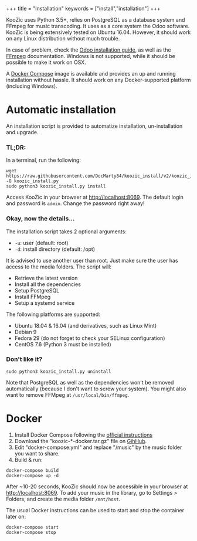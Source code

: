 +++
title = "Installation"
keywords = ["install","installation"]
+++

KooZic uses Python 3.5+, relies on PostgreSQL as a database system and FFmpeg for music
transcoding. It uses as a core system the Odoo software. KooZic is being extensively tested on
Ubuntu 16.04. However, it should work on any Linux distribution without much trouble.

In case of problem, check the
[Odoo installation guide](https://www.odoo.com/documentation/12.0/setup/install.html), as well as
the [FFmpeg](https://ffmpeg.org/download.html) documentation. Windows is not supported, while it
should be possible to make it work on OSX.

A [Docker Compose](https://docs.docker.com/compose/) image is available and provides an up and
running installation without hassle. It should work on any Docker-supported platform (including
Windows).

# Automatic installation

An installation script is provided to automatize installation, un-installation and upgrade.

### TL;DR:

In a terminal, run the following:

```
wget https://raw.githubusercontent.com/DocMarty84/koozic_install/v2/koozic_install.py -O koozic_install.py
sudo python3 koozic_install.py install
```

Access KooZic in your browser at [http://localhost:8069](http://localhost:8069). The default login
and password is `admin`. Change the password right away!

### Okay, now the details...

The installation script takes 2 optional arguments:

-   `-u`: user (default: root)
-   `-d`: install directory (default: /opt)

It is advised to use another user than root. Just make sure the user has access to the media
folders. The script will:

-   Retrieve the latest version
-   Install all the dependencies
-   Setup PostgreSQL
-   Install FFMpeg
-   Setup a systemd service

The following platforms are supported:

-   Ubuntu 18.04 & 16.04 (and derivatives, such as Linux Mint)
-   Debian 9
-   Fedora 29 (do not forget to check your SELinux configuration)
-   CentOS 7.6 (Python 3 must be installed)

### Don't like it?

```
sudo python3 koozic_install.py uninstall
```

Note that PostgreSQL as well as the dependencies won't be removed automatically (because I don't
want to screw your system). You might also want to remove FFMpeg at `/usr/local/bin/ffmpeg`.

# Docker

1.  Install Docker Compose following the
    [official instructions](https://docs.docker.com/compose/install/)
2.  Download the "koozic-\*-docker.tar.gz" file on
    [GihHub](https://github.com/DocMarty84/koozic/releases/latest).
3.  Edit "docker-compose.yml" and replace "/music" by the music folder you want to share.
4.  Build & run:

```
docker-compose build
docker-compose up -d
```

After ~10-20 seconds, KooZic should now be accessible in your browser at
[http://localhost:8069](http://localhost:8069). To add your music in the library, go to Settings >
Folders, and create the media folder `/mnt/host`.

The usual Docker instructions can be used to start and stop the container later on:

```
docker-compose start
docker-compose stop
```
